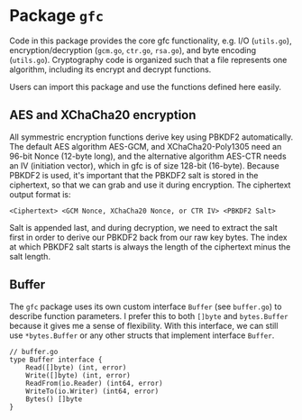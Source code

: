 # Package `gfc`

Code in this package provides the core gfc functionality, e.g. I/O (`utils.go`), encryption/decryption (`gcm.go`, `ctr.go`, `rsa.go`), and byte encoding (`utils.go`). Cryptography code is organized such that a file represents one algorithm, including its encrypt and decrypt functions.

Users can import this package and use the functions defined here easily.

## AES and XChaCha20 encryption
All symmestric encryption functions derive key using PBKDF2 automatically. The default AES algorithm AES-GCM, and XChaCha20-Poly1305 need an 96-bit Nonce (12-byte long), and the alternative algorithm AES-CTR needs an IV (initiation vector), which in gfc is of size 128-bit (16-byte). Because PBKDF2 is used, it's important that the PBKDF2 salt is stored in the ciphertext, so that we can grab and use it during encryption. The ciphertext output format is:

    <Ciphertext> <GCM Nonce, XChaCha20 Nonce, or CTR IV> <PBKDF2 Salt>

Salt is appended last, and during decryption, we need to extract the salt first in order to derive our PBKDF2 back from our raw key bytes. The index at which PBKDF2 salt starts is always the length of the ciphertext minus the salt length.

## Buffer
The `gfc` package uses its own custom interface `Buffer` (see `buffer.go`) to describe function parameters. I prefer this to both `[]byte` and `bytes.Buffer` because it gives me a sense of flexibility. With this interface, we can still use `*bytes.Buffer` or any other structs that implement interface `Buffer`.

    // buffer.go
	type Buffer interface {
		Read([]byte) (int, error)
		Write([]byte) (int, error)
		ReadFrom(io.Reader) (int64, error)
		WriteTo(io.Writer) (int64, error)
		Bytes() []byte
	}
